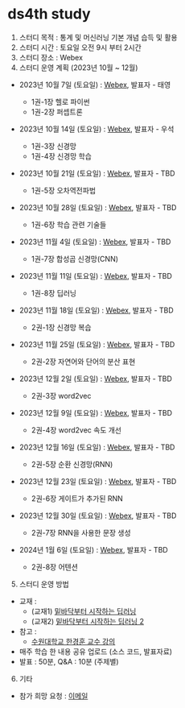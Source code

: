 # ds4th study
1) 스터디 목적 : 통계 및 머신러닝 기본 개념 습득 및 활용
2) 스터디 시간 : 토요일 오전 9시 부터 2시간
3) 스터디 장소 : Webex
4) 스터디 운영 계획 (2023년 10월 ~ 12월)
- 2023년 10월 7일 (토요일) : [Webex](), 발표자 - 태영
  - 1권-1장 헬로 파이썬
  - 1권-2장 퍼셉트론

- 2023년 10월 14일 (토요일) : [Webex](), 발표자 - 우석
  - 1권-3장 신경망
  - 1권-4장 신경망 학습

- 2023년 10월 21일 (토요일) : [Webex](), 발표자 - TBD
  - 1권-5장 오차역전파법

- 2023년 10월 28일 (토요일) : [Webex](), 발표자 - TBD
  - 1권-6장 학습 관련 기술들

- 2023년 11월 4일 (토요일) : [Webex](), 발표자 - TBD
  - 1권-7장 합성곱 신경망(CNN)

- 2023년 11월 11일 (토요일) : [Webex](), 발표자 - TBD
  - 1권-8장 딥러닝

- 2023년 11월 18일 (토요일) : [Webex](), 발표자 - TBD
  - 2권-1장 신경망 복습

- 2023년 11월 25일 (토요일) : [Webex](), 발표자 - TBD
  - 2권-2장 자연어와 단어의 분산 표현

- 2023년 12월 2일 (토요일) : [Webex](), 발표자 - TBD
  - 2권-3장 word2vec

- 2023년 12월 9일 (토요일) : [Webex](), 발표자 - TBD
  - 2권-4장 word2vec 속도 개선

- 2023년 12월 16일 (토요일) : [Webex](), 발표자 - TBD
  - 2권-5장 순환 신경망(RNN)

- 2023년 12월 23일 (토요일) : [Webex](), 발표자 - TBD
  - 2권-6장 게이트가 추가된 RNN

- 2023년 12월 30일 (토요일) : [Webex](), 발표자 - TBD
  - 2권-7장 RNN을 사용한 문장 생성

- 2024년 1월 6일 (토요일) : [Webex](), 발표자 - TBD
  - 2권-8장 어텐션

    
5) 스터디 운영 방법
- 교재 :
  - (교재1) [밑바닥부터 시작하는 딥러닝](https://ridibooks.com/books/443000454?_s=search&_q=%EB%B0%91%EB%B0%94%EB%8B%A5%EB%B6%80%ED%84%B0+%EC%8B%9C%EC%9E%91%ED%95%98%EB%8A%94+%EB%94%A5%EB%9F%AC%EB%8B%9D&_rdt_sid=search&_rdt_idx=0)
  - (교재2) [밑바닥부터 시작하는 딥러닝 2](https://ridibooks.com/books/443000691?_s=search&_q=%EB%B0%91%EB%B0%94%EB%8B%A5%EB%B6%80%ED%84%B0+%EC%8B%9C%EC%9E%91%ED%95%98%EB%8A%94+%EB%94%A5%EB%9F%AC%EB%8B%9D&_rdt_sid=search&_rdt_idx=1)
- 참고 :
  - [수원대학교 한경훈 교수 강의](https://www.youtube.com/@SlowAI/playlists)
- 매주 학습 한 내용 공유 업로드 (소스 코드, 발표자료)
- 발표 : 50분, Q&A : 10분 (주제별) 

6) 기타
- 참가 희망 요청 : [이메일](restful3@gmail.com)
